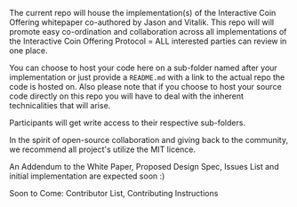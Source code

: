 The current repo will house the implementation(s) of the Interactive Coin Offering whitepaper co-authored by Jason and Vitalik.
This repo will will promote easy co-ordination and collaboration across all implementations of the Interactive Coin Offering Protocol = ALL interested parties can review in one place.
 
You can choose to host your code here on a sub-folder named after your implementation or just provide a `README.md` with a link to the actual repo the code is hosted on. Also please note that if you choose to host your source code directly on this repo you will have to deal with the inherent technicalities that will arise.

Participants will get write access to their respective sub-folders.

In the spirit of open-source collaboration and giving back to the community, we recommend all project's utilize the MIT licence.

An Addendum to the White Paper, Proposed Design Spec, Issues List and initial implementation are expected soon :)
 
Soon to Come:  Contributor List, Contributing Instructions